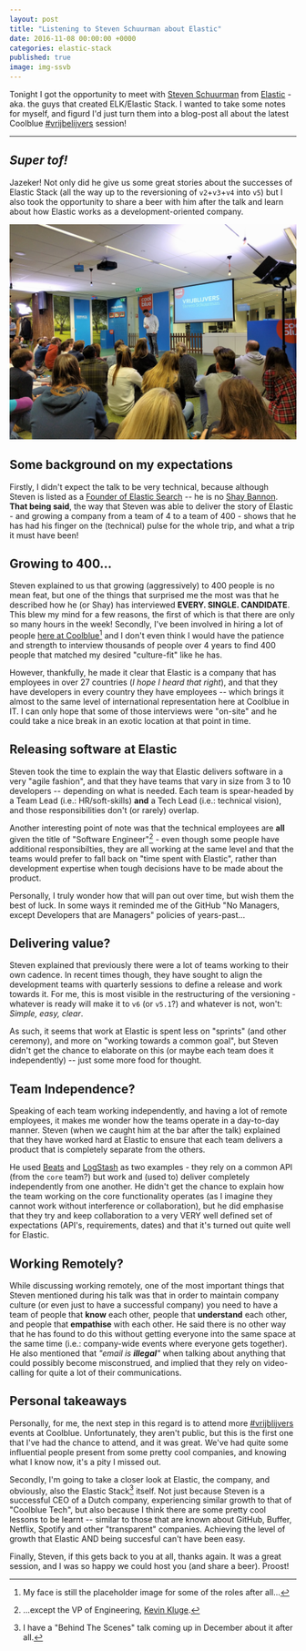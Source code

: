 ```yaml
---
layout: post
title: "Listening to Steven Schuurman about Elastic"
date: 2016-11-08 00:00:00 +0000
categories: elastic-stack
published: true
image: img-ssvb
---
```


Tonight I got the opportunity to meet with [Steven Schuurman](https://twitter.com/stevenschuurman) from [Elastic](https://www.elastic.co/) - aka. the guys that created ELK/Elastic Stack. I wanted to take some notes for myself, and figurd I'd just turn them into a blog-post all about the latest Coolblue [#vrijbelijvers](https://twitter.com/hashtag/vrijblijvers) session!
<!--description-->

---

## *Super tof!*
Jazeker! Not only did he give us some great stories about the successes of Elastic Stack (all the way up to the reversioning of `v2`+`v3`+`v4` into `v5`) but I also took the opportunity to share a beer with him after the talk and learn about how Elastic works as a development-oriented company.

[![Steven Schuurman presenting at Coolblue #vrijblijvers][img-ssvb]][img-ssvb]

## Some background on my expectations
Firstly, I didn't expect the talk to be very technical, because although Steven is listed as a [Founder of Elastic Search](https://www.elastic.co/about/leadership) -- he is no [Shay Bannon](http://thedudeabides.com/). **That being said**, the way that Steven was able to deliver the story of Elastic - and growing a company from a team of 4 to a team of 400 - shows that he has had his finger on the (technical) pulse for the whole trip, and what a trip it must have been!

## Growing to 400...
Steven explained to us that growing (aggressively) to 400 people is no mean feat, but one of the things that surprised me the most was that he described how he (or Shay) has interviewed **EVERY. SINGLE. CANDIDATE**. This blew my mind for a few reasons, the first of which is that there are only so many hours in the week! Secondly, I've been involved in hiring a lot of people [here at Coolblue](http://www.careersatcoolblue.com/)[^1] and I don't even think I would have the patience and strength to interview thousands of people over 4 years to find 400 people that matched my desired "culture-fit" like he has.

However, thankfully, he made it clear that Elastic is a company that has employees in over 27 countries (*I hope I heard that right*), and that they have developers in every country they have employees -- which brings it almost to the same level of international representation here at Coolblue in IT. I can only hope that some of those interviews were "on-site" and he could take a nice break in an exotic location at that point in time.

## Releasing software at Elastic
Steven took the time to explain the way that Elastic delivers software in a very "agile fashion", and that they have teams that vary in size from 3 to 10 developers -- depending on what is needed. Each team is spear-headed by a Team Lead (i.e.: HR/soft-skills) **and** a Tech Lead (i.e.: technical vision), and those responsibilities don't (or rarely) overlap. 

Another interesting point of note was that the technical employees are **all** given the title of "Software Engineer"[^2] - even though some people have additional responsibilties, they are all working at the same level and that the teams would prefer to fall back on "time spent with Elastic", rather than development expertise when tough decisions have to be made about the product.

Personally, I truly wonder how that will pan out over time, but wish them the best of luck. In some ways it reminded me of the GitHub "No Managers, except Developers that are Managers" policies of years-past...

## Delivering value? 
Steven explained that previously there were a lot of teams working to their own cadence. In recent times though, they have sought to align the development teams with quarterly sessions to define a release and work towards it. For me, this is most visible in the restructuring of the versioning - whatever is ready will make it to `v6` (or `v5.1`?) and whatever is not, won't: *Simple, easy, clear*. 
 
As such, it seems that work at Elastic is spent less on "sprints" (and other ceremony), and more on "working towards a common goal", but Steven didn't get the chance to elaborate on this (or maybe each team does it independently) -- just some more food for thought.

## Team Independence?
Speaking of each team working independently, and having a lot of remote employees, it makes me wonder how the teams operate in a day-to-day manner. Steven (when we caught him at the bar after the talk) explained that they have worked hard at Elastic to ensure that each team delivers a product that is completely separate from the others. 

He used [Beats](https://www.elastic.co/products/beats) and [LogStash](https://www.elastic.co/products/logstash) as two examples - they rely on a common API (from the `core` team?) but work and (used to) deliver completely independently from one another. He didn't get the chance to explain how the team working on the core functionality operates (as I imagine they cannot work without interference or collaboration), but he did emphasise that they try and keep collaboration to a very VERY well defined set of expectations (API's, requirements, dates) and that it's turned out quite well for Elastic.

## Working Remotely?
While discussing working remotely, one of the most important things that Steven mentioned during his talk was that in order to maintain company culture (or even just to have a successful company) you need to have a team of people that **know**  each other, people that **understand** each other, and people that **empathise** with each other. He said there is no other way that he has found to do this without getting everyone into the same space at the same time (i.e.: company-wide events where everyone gets together). He also mentioned that *"email is **illegal**"* when talking about anything that could possibly become misconstrued, and implied that they rely on video-calling for quite a lot of their communications. 

## Personal takeaways
Personally, for me, the next step in this regard is to attend more [#vrijblijvers](https://twitter.com/hashtag/vrijblijvers) events at Coolblue. Unfortunately, they aren't public, but this is the first one that I've had the chance to attend, and it was great. We've had quite some influential people present from some pretty cool companies, and knowing what I know now, it's a pity I missed out.

Secondly, I'm going to take a closer look at Elastic, the company, and obviously, also the Elastic Stack[^3] itself. Not just because Steven is a successful CEO of a Dutch company, experiencing similar growth to that of "Coolblue Tech", but also because I think there are some pretty cool lessons to be learnt -- similar to those that are known about GitHub, Buffer, Netflix, Spotify and other "transparent" companies. Achieving the level of growth that Elastic AND being succesful can't have been easy.

Finally, Steven, if this gets back to you at all, thanks again. It was a great session, and I was so happy we could host you (and share a beer). Proost!


[^1]: My face is still the placeholder image for some of the roles after all... 
[^2]: ...except the VP of Engineering, [Kevin Kluge](https://twitter.com/kevinkluge).
[^3]: I have a "Behind The Scenes" talk coming up in December about it after all.

[img-ssvb]: /assets/img/stevenschuurman_vrijblivers.jpg